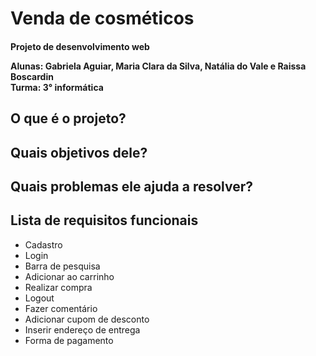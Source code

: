# Venda de cosméticos
<h4>Projeto de desenvolvimento web 

Alunas: Gabriela Aguiar, Maria Clara da Silva, Natália do Vale e Raissa Boscardin      
Turma: 3° informática  </h4>

<h2>O que é o projeto? </h2>
<h2>Quais objetivos dele? </h2>

<h2>Quais problemas ele ajuda a resolver? </h2>

<h2>Lista de requisitos funcionais</h2>

* Cadastro
* Login
* Barra de pesquisa
* Adicionar ao carrinho 
* Realizar compra 
* Logout
* Fazer comentário
* Adicionar cupom de desconto
* Inserir endereço de entrega
* Forma de pagamento
